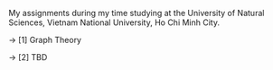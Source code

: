 My assignments during my time studying at the University of Natural Sciences, Vietnam National University, Ho Chi Minh City.

-> [1] Graph Theory

-> [2] TBD